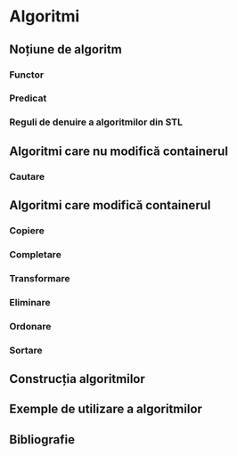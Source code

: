 # Algoritmi

## Noțiune de algoritm

### Functor

### Predicat

### Reguli de denuire a algoritmilor din STL

## Algoritmi care nu modifică containerul

### Cautare

## Algoritmi care modifică containerul

### Copiere

### Completare

### Transformare

### Eliminare

### Ordonare

### Sortare

## Construcția algoritmilor

## Exemple de utilizare a algoritmilor

## Bibliografie